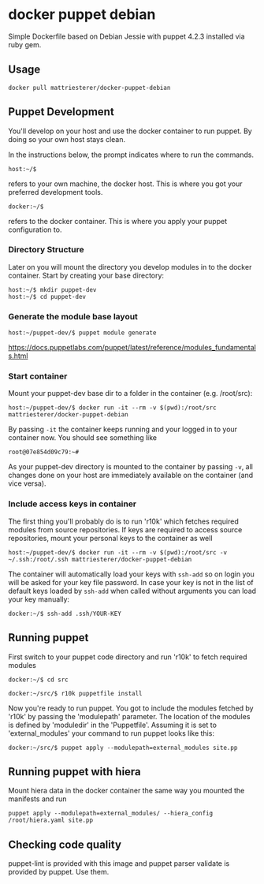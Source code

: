 # docker puppet debian
Simple Dockerfile based on Debian Jessie with puppet 4.2.3 installed via ruby gem.

## Usage

```
docker pull mattriesterer/docker-puppet-debian
```

## Puppet Development

You'll develop on your host and use the docker container to run puppet. By doing
so your own host stays clean.

In the instructions below, the prompt indicates where to run the commands.

```
host:~/$
```

refers to your own machine, the docker host. This is where you got your preferred
development tools.

```
docker:~/$
```

refers to the docker container. This is where you apply your puppet configuration to.


### Directory Structure


Later on you will mount the directory you develop modules in to the docker
container. Start by creating your base directory:

```
host:~/$ mkdir puppet-dev
host:~/$ cd puppet-dev
```
### Generate the module base layout

```
host:~/puppet-dev/$ puppet module generate
```

https://docs.puppetlabs.com/puppet/latest/reference/modules_fundamentals.html

### Start container

Mount your puppet-dev base dir to a folder in the container (e.g. /root/src):

```
host:~/puppet-dev/$ docker run -it --rm -v $(pwd):/root/src mattriesterer/docker-puppet-debian
```

By passing ```-it``` the container keeps running and your logged in to your container now.
You should see something like

```
root@07e854d09c79:~#
```
As your puppet-dev directory is mounted to the container by passing  ```-v```, all changes
done on your host are immediately available on the container (and vice versa).


### Include access keys in container
The first thing you'll probably do is to run 'r10k' which fetches required modules
from source repositories. If keys are required to access source repositories, mount
your personal keys to the container as well

```
host:~/puppet-dev/$ docker run -it --rm -v $(pwd):/root/src -v ~/.ssh:/root/.ssh mattriesterer/docker-puppet-debian
```

The container will automatically load your keys with `ssh-add` so on login you will
be asked for your key file password. In case your key is not in the list of default
keys loaded by `ssh-add` when called without arguments you can load your key manually:

```
docker:~/$ ssh-add .ssh/YOUR-KEY
```

## Running puppet

First switch to your puppet code directory and run 'r10k' to fetch required modules

```
docker:~/$ cd src

docker:~/src/$ r10k puppetfile install
```
Now you're ready to run puppet. You got to include the modules fetched by 'r10k'
by passing the 'modulepath' parameter. The location of the modules is defined by
'moduledir' in the 'Puppetfile'. Assuming it is set to 'external_modules' your command
to run puppet looks like this:

```
docker:~/src/$ puppet apply --modulepath=external_modules site.pp
```

## Running puppet with hiera

Mount hiera data in the docker container the same way you mounted the manifests and
run

```
puppet apply --modulepath=external_modules/ --hiera_config /root/hiera.yaml site.pp
```

## Checking code quality

puppet-lint is provided with this image and puppet parser validate is provided by puppet.
Use them.
